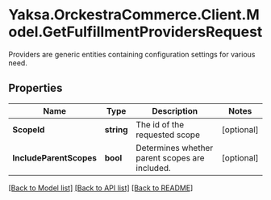 # Yaksa.OrckestraCommerce.Client.Model.GetFulfillmentProvidersRequest
Providers are generic entities containing configuration settings for various need.

## Properties

Name | Type | Description | Notes
------------ | ------------- | ------------- | -------------
**ScopeId** | **string** | The id of the requested scope | [optional] 
**IncludeParentScopes** | **bool** | Determines whether parent scopes are included. | [optional] 

[[Back to Model list]](../README.md#documentation-for-models) [[Back to API list]](../README.md#documentation-for-api-endpoints) [[Back to README]](../README.md)

